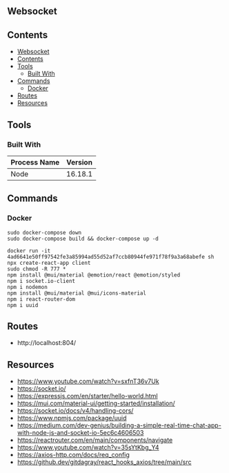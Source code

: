 ## Websocket

## Contents

- [Websocket](#websocket)
- [Contents](#contents)
- [Tools](#tools)
  - [Built With](#built-with)
- [Commands](#commands)
  - [Docker](#docker)
- [Routes](#routes)
- [Resources](#resources)

## Tools

### Built With

| Process Name | Version |
| ------------ | ------- |
| Node         | 16.18.1 |

## Commands 

### Docker
```
sudo docker-compose down
sudo docker-compose build && docker-compose up -d
```

```
docker run -it 4ad6641e50ff97542fe3a85994ad55d52af7ccb80944fe971f78f9a3a68abefe sh
npx create-react-app client
sudo chmod -R 777 *
npm install @mui/material @emotion/react @emotion/styled
npm i socket.io-client
npm i nodemon
npm install @mui/material @mui/icons-material
npm i react-router-dom
npm i uuid
```


## Routes
- http://localhost:804/


## Resources
- https://www.youtube.com/watch?v=sxfnT36v7Uk 
- https://socket.io/
- https://expressjs.com/en/starter/hello-world.html 
- https://mui.com/material-ui/getting-started/installation/
- https://socket.io/docs/v4/handling-cors/
- https://www.npmjs.com/package/uuid
- https://medium.com/dev-genius/building-a-simple-real-time-chat-app-with-node-js-and-socket-io-5ec6c4606503
- https://reactrouter.com/en/main/components/navigate
- https://www.youtube.com/watch?v=35sYtKbg_Y4
- https://axios-http.com/docs/req_config
- https://github.dev/gitdagray/react_hooks_axios/tree/main/src
